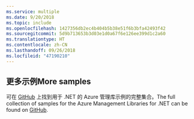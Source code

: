 ```yaml
---
ms.service: multiple
ms.date: 9/20/2018
ms.topic: include
ms.openlocfilehash: 1427356db2ec4b404b5b38e51f6b3bfa42493f42
ms.sourcegitcommit: 5d9b713653b3d03e1d0a67f6e126ee399d1c2a60
ms.translationtype: HT
ms.contentlocale: zh-CN
ms.lasthandoff: 09/26/2018
ms.locfileid: "47190210"
---
```

## <a name="more-samples"></a><span data-ttu-id="45347-101">更多示例</span><span class="sxs-lookup"><span data-stu-id="45347-101">More samples</span></span>

<span data-ttu-id="45347-102">可在 [GitHub](https://github.com/Azure/azure-sdk-for-net/blob/Fluent/README.md#sample-code) 上找到用于 .NET 的 Azure 管理库示例的完整集合。</span><span class="sxs-lookup"><span data-stu-id="45347-102">The full collection of samples for the Azure Management Libraries for .NET can be found on [GitHub](https://github.com/Azure/azure-sdk-for-net/blob/Fluent/README.md#sample-code).</span></span>